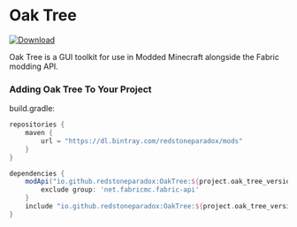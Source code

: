 # Oak Tree

[ ![Download](https://api.bintray.com/packages/redstoneparadox/mods/OakTree/images/download.svg?version=0.2.0-alpha) ](https://bintray.com/redstoneparadox/mods/OakTree/0.2.0-alpha/link)

Oak Tree is a GUI toolkit for use in Modded Minecraft alongside the Fabric modding API.

### Adding Oak Tree To Your Project

build.gradle:
```gradle
repositories {
    maven {
        url = "https://dl.bintray.com/redstoneparadox/mods"
    }
}

dependencies {
    modApi("io.github.redstoneparadox:OakTree:${project.oak_tree_version}") {
        exclude group: 'net.fabricmc.fabric-api'
    }
    include "io.github.redstoneparadox:OakTree:${project.oak_tree_version}"
}
```
